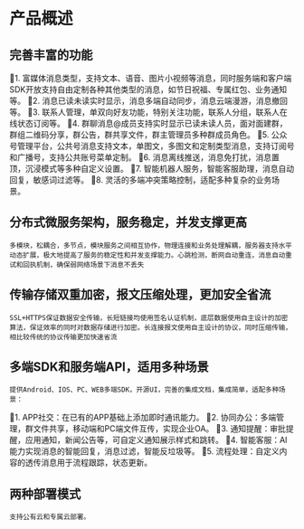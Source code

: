 # 产品概述
## 完善丰富的功能
1. 富媒体消息类型，支持文本、语音、图片小视频等消息，同时服务端和客户端SDK开放支持自由定制各种其他类型的消息，如节日祝福、专属红包、业务通知等。
2. 消息已读未读实时显示，消息多端自动同步，消息云端漫游，消息撤回等。
3. 联系人管理，单双向好友功能，特别关注功能，联系人分组，联系人在线状态订阅等。
4. 群聊消息@成员支持实时显示已读未读人员，面对面建群，群组二维码分享，群公告，群共享文件，群主管理员多种群成员角色。
5. 公众号管理平台，公共号消息支持文本，单图文，多图文和定制类型消息，支持订阅号和广播号，支持公共账号菜单定制。
6. 消息离线推送，消息免打扰，消息置顶，沉浸模式等多种自定义设置。
7. 智能机器人服务，智能客服助理，消息自动回复，敏感词过滤等。
8. 灵活的多端冲突策略控制，适配多种复杂的业务场景。
## 分布式微服务架构，服务稳定，并发支撑更高
    多模块，松耦合，多节点，模块服务之间相互协作，物理连接和业务处理解耦，服务器支持水平动态扩展，极大地提高了服务的稳定性和并发支撑能力。心跳检测，断网自动重连，消息自动重试和回执机制，确保弱网络场景下消息不丢失
## 传输存储双重加密，报文压缩处理，更加安全省流
    SSL+HTTPS保证数据安全传输，长短链接均使用签名认证机制，底层数据使用自主设计的加密算法，保证效率的同时对数据存储进行加密。长连接报文使用自主设计的协议，同时压缩传输，相比较传统的协议传输更加快速省流
## 多端SDK和服务端API，适用多种场景
    提供Android、IOS、PC、WEB多端SDK，开源UI，完善的集成文档，集成简单，适配多种场景：
1. APP社交：在已有的APP基础上添加即时通讯能力。
2. 协同办公：多端管理，群文件共享，移动端和PC端文件互传，实现企业OA。
3. 通知提醒：审批提醒，应用通知，新闻公告等，可自定义通知展示样式和跳转。
4. 智能客服：AI能力实现消息的智能回复，消息过滤，智能反垃圾等。
5. 流程处理：自定义内容的透传消息用于流程跟踪，状态更新。
## 两种部署模式
    支持公有云和专属云部署。